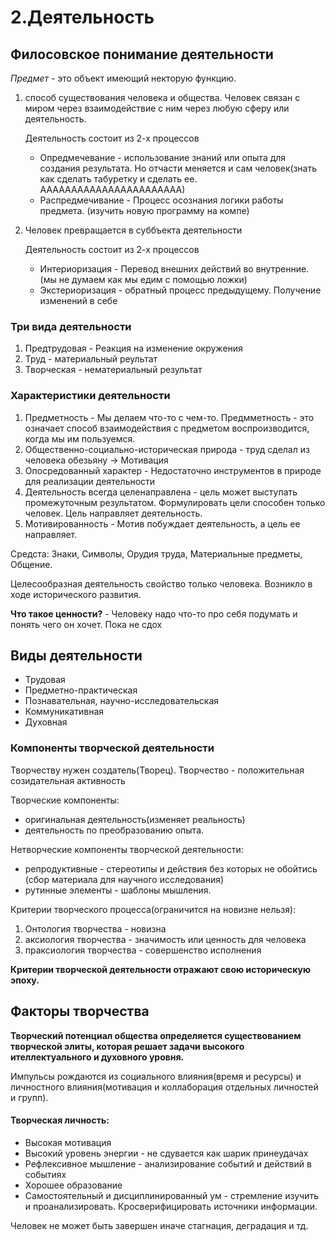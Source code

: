 2.Деятельность
========================

## Филосовское понимание деятельности
*Предмет* - это объект имеющий некторую функцию.
1. способ существования человека и общества. Человек связан с миром через взаимодействие с ним через любую сферу или деятельность.

   Деятельность состоит из 2-х процессов
    - Опредмечевание - использование знаний или опыта для создания результата. Но отчасти меняется и сам человек(знать как сделать табуретку и сделать ее. ААААААААААААААААААААААА)
    - Распредмечивание - Процесс осознания логики работы предмета. (изучить новую программу на компе)

2. Человек превращается в суббъекта деятельности

   Деятельность состоит из 2-х процессов
    - Интериоризация - Перевод внешних действий во внутренние. (мы не думаем как мы едим с помощью ложки)
    - Экстериоризация - обратный процесс предыдущему. Получение изменений в себе

### Три вида деятельности
1. Предтрудовая - Реакция на изменение окружения
2. Труд - материальный реультат
3. Творческая - нематериальный результат

### Характеристики деятельности
1. Предметность - Мы делаем что-то с чем-то. Предмметность - это означает способ взаимодействия с предметом воспроизводится, когда мы им пользуемся. 
2. Общественно-социально-историческая природа - труд сделал из человека обезьяну -> Мотивация
3. Опосредованный характер - Недостаточно инструментов в природе для реализации деятельности
4. Деятельность всегда целенаправлена - цель может выступать промежуточным результатом. Формулировать цели способен только человек. Цель направляет деятельность.
5. Мотивированность - Мотив побуждает деятельность, а цель ее направляет.

Средста: Знаки, Символы, Орудия труда, Материальные предметы, Общение.

Целесообразная деятельность свойство только человека. Возникло в ходе исторического развития.

**Что такое ценности?** - Человеку надо что-то про себя подумать и понять чего он хочет. Пока не сдох

## Виды деятельности
- Трудовая
- Предметно-практическая
- Познавательная, научно-исследовательская
- Коммуникативная
- Духовная

### Компоненты творческой деятельности
Творчеству нужен создатель(Творец).  Творчество - положительная созидательная активность

Творческие компоненты: 
- оригинальная деятельность(изменяет реальность) 
- деятельность по преобразованию опыта. 

Нетворческие компоненты творческой деятельности: 
- репродуктивные - стереотипы и действия без которых не обойтись (сбор материала для научного исследования)
- рутинные элементы - шаблоны мышления.

Критерии творческого процесса(ограничится на новизне нельзя):
1. Онтология творчества - новизна
2. аксиология творчества - значимость или ценность для человека
3. праксиология творчества - совершенство исполнения

**Критерии творческой деятельности отражают свою историческую эпоху.**

## Факторы творчества
**Творческий потенциал общества определяется существованием творческой элиты, которая решает задачи высокого ителлектуального и духовного уровня.**

Импульсы рождаются из социального влияния(время и ресурсы) и личностного влияния(мотивация и коллаборация отдельных личностей и групп).

#### Творческая личность:
- Высокая мотивация
- Высокий уровень энергии - не сдувается как шарик принеудачах
- Рефлексивное мышление - анализирование событий и действий в событиях
- Хорошее образование
- Самостоятельный и дисциплинированный ум - стремление изучить и проанализировать. Кросверифицировать источники информации.

Человек не может быть завершен иначе стагнация, деградация и тд.